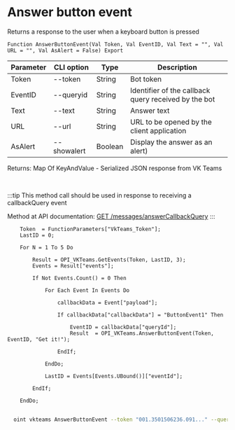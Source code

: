 ﻿---
sidebar_position: 11
---

# Answer button event
 Returns a response to the user when a keyboard button is pressed



`Function AnswerButtonEvent(Val Token, Val EventID, Val Text = "", Val URL = "", Val AsAlert = False) Export`

  | Parameter | CLI option | Type | Description |
  |-|-|-|-|
  | Token | --token | String | Bot token |
  | EventID | --queryid | String | Identifier of the callback query received by the bot |
  | Text | --text | String | Answer text |
  | URL | --url | String | URL to be opened by the client application |
  | AsAlert | --showalert | Boolean | Display the answer as an alert) |

  
  Returns:  Map Of KeyAndValue - Serialized JSON response from VK Teams

<br/>

:::tip
This method call should be used in response to receiving a callbackQuery event

 Method at API documentation: [GET /messages/answerCallbackQuery](https://teams.vk.com/botapi/#/messages/get_messages_answerCallbackQuery)
:::
<br/>


```bsl title="Code example"
    Token  = FunctionParameters["VkTeams_Token"];
    LastID = 0;

    For N = 1 To 5 Do

        Result = OPI_VKTeams.GetEvents(Token, LastID, 3);
        Events = Result["events"];

        If Not Events.Count() = 0 Then

            For Each Event In Events Do

                callbackData = Event["payload"];

                If callbackData["callbackData"] = "ButtonEvent1" Then

                    EventID = callbackData["queryId"];
                    Result  = OPI_VKTeams.AnswerButtonEvent(Token, EventID, "Get it!");

                EndIf;

            EndDo;

            LastID = Events[Events.UBound()]["eventId"];

        EndIf;

    EndDo;
```



```sh title="CLI command example"
    
  oint vkteams AnswerButtonEvent --token "001.3501506236.091..." --queryid %queryid% --text %text% --url %url% --showalert %showalert%

```

```json title="Result"

```
